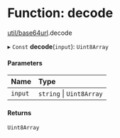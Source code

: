 # Function: decode

[util/base64url](../modules/util_base64url.md).decode

▸ `Const` **decode**(`input`): `Uint8Array`

#### Parameters

| Name | Type |
| :------ | :------ |
| `input` | `string` \| `Uint8Array` |

#### Returns

`Uint8Array`
